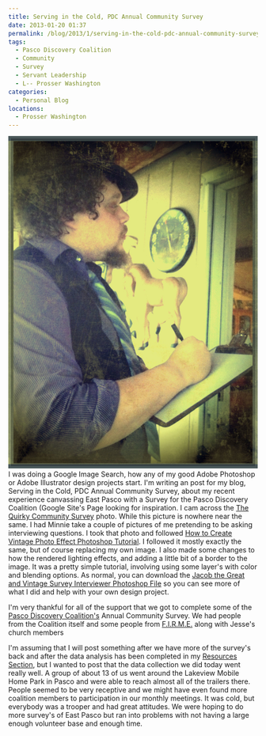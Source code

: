 ```yaml
---
title: Serving in the Cold, PDC Annual Community Survey
date: 2013-01-20 01:37
permalink: /blog/2013/1/serving-in-the-cold-pdc-annual-community-survey
tags:
  - Pasco Discovery Coalition
  - Community
  - Survey
  - Servant Leadership
  - L-- Prosser Washington
categories:
  - Personal Blog
locations: 
  - Prosser Washington
---
```



![Photo of Jacob Campbell posing to ask survey questions.][1] I was doing a Google Image Search, how any of my good Adobe Photoshop  or  Adobe Illustrator  design projects start. I'm writing an post for my blog,  Serving in the Cold, PDC Annual Community Survey, about my recent experience canvassing East Pasco with a Survey for the Pasco Discovery Coalition (Google Site's Page  looking for inspiration. I cam across the [The Quirky Community Survey](http://aquirkyblog.com/2012/02/the-quirky-community-survey/) photo. While this picture is nowhere near the same. I had Minnie take a couple of pictures of me pretending to be asking interviewing questions. I took that photo and followed  [How to Create Vintage Photo Effect Photoshop Tutorial](http://aceinfowayindia.com/blog/2009/12/how-to-create-vintage-photo-effect-photoshop-tutorial/). I followed it mostly exactly the same, but of course replacing my own image. I also made some changes to how the rendered lighting effects, and adding a little bit of a border to the image. It was a pretty simple tutorial, involving using some layer's with color and blending options. As normal, you can download the [Jacob the Great and Vintage Survey Interviewer Photoshop File](/assets/media/jacob-great-vintage-survey-interviewer.psd) so you can see more of what I did and help with your own design project. 

   [1]: /assets/media/jacob-great-vintage-survey-interviewer.jpg

I'm very thankful for all of the support that we got to complete some of the [Pasco Discovery Coalition's][2] Annual Community Survey. We had people from the Coalition itself and some people from [F.I.R.M.E.][3] along with Jesse's church members

   [2]: /blog/tags?=pasco-discovery-coalition
   [3]: http://www.firmeoutreach.org/About-Us.html

I'm assuming that I will post something after we have more of the survey's back and after the data analysis has been completed in my [Resources Section][4], but I wanted to post that the data collection we did today went really well. A group of about 13 of us went around the Lakeview Mobile Home Park in Pasco and were able to reach almost all of the trailers there. People seemed to be very receptive and we might have even found more coalition members to participation in our monthly meetings. It was cold, but everybody was a trooper and had great attitudes. We were hoping to do more survey's of East Pasco but ran into problems with not having a large enough volunteer base and enough time.

   [4]: /resources